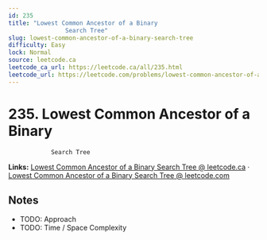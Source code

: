 ```yaml
--- 
id: 235
title: "Lowest Common Ancestor of a Binary
                Search Tree"
slug: lowest-common-ancestor-of-a-binary-search-tree
difficulty: Easy
lock: Normal
source: leetcode.ca
leetcode_ca_url: https://leetcode.ca/all/235.html
leetcode_url: https://leetcode.com/problems/lowest-common-ancestor-of-a-binary-search-tree/
---
```


# 235. Lowest Common Ancestor of a Binary
                Search Tree

**Links:** [Lowest Common Ancestor of a Binary
                Search Tree @ leetcode.ca](https://leetcode.ca/all/235.html) · [Lowest Common Ancestor of a Binary
                Search Tree @ leetcode.com](https://leetcode.com/problems/lowest-common-ancestor-of-a-binary-search-tree/)

## Notes
- TODO: Approach
- TODO: Time / Space Complexity
